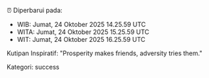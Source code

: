 ⏰ Diperbarui pada:
- WIB: Jumat, 24 Oktober 2025 14.25.59 UTC
- WITA: Jumat, 24 Oktober 2025 15.25.59 UTC
- WIT: Jumat, 24 Oktober 2025 16.25.59 UTC

Kutipan Inspiratif:
"Prosperity makes friends, adversity tries them."


Kategori: success

